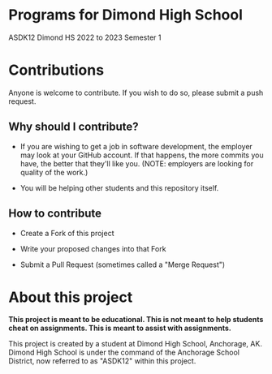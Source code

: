 # Programs for Dimond High School

ASDK12 Dimond HS 2022 to 2023 Semester 1

# Contributions

Anyone is welcome to contribute. If you wish to do so, please submit a push request.

## Why should I contribute?

- If you are wishing to get a job in software development, the employer may look at your GitHub account. If that happens, the more commits you have, the better that they'll like you. (NOTE: employers are looking for quality of the work.)

- You will be helping other students and this repository itself.

## How to contribute

- Create a Fork of this project

- Write your proposed changes into that Fork

- Submit a Pull Request (sometimes called a \"Merge Request\")

# About this project

**This project is meant to be educational. This is not meant to help students cheat on assignments. This is meant to assist with assignments.**

This project is created by a student at Dimond High School, Anchorage, AK. Dimond High School is under the command of the Anchorage School District, now referred to as \"ASDK12\" within this project.

